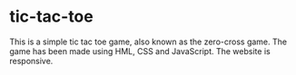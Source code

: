 # tic-tac-toe
This is a simple tic tac toe game, also known as the zero-cross game. The game has been made using HML, CSS and JavaScript. The website is responsive.
